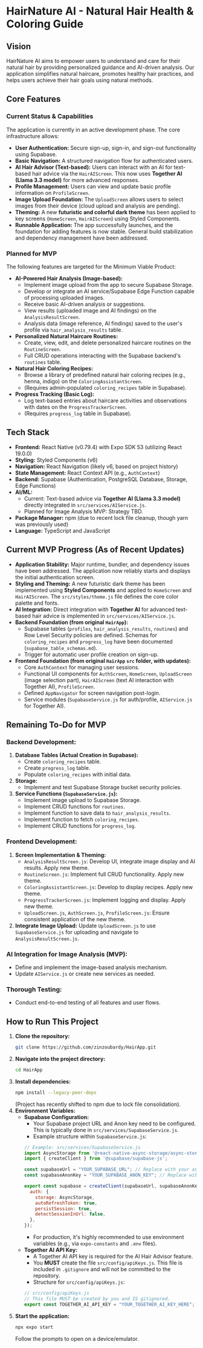 # HairNature AI - Natural Hair Health & Coloring Guide

## Vision
HairNature AI aims to empower users to understand and care for their natural hair by providing personalized guidance and AI-driven analysis. Our application simplifies natural haircare, promotes healthy hair practices, and helps users achieve their hair goals using natural methods.

## Core Features

### Current Status & Capabilities
The application is currently in an active development phase. The core infrastructure allows:
*   **User Authentication:** Secure sign-up, sign-in, and sign-out functionality using Supabase.
*   **Basic Navigation:** A structured navigation flow for authenticated users.
*   **AI Hair Advisor (Text-based):** Users can interact with an AI for text-based hair advice via the `HairAIScreen`. This now uses **Together AI (Llama 3.3 model)** for more advanced responses.
*   **Profile Management:** Users can view and update basic profile information on `ProfileScreen`.
*   **Image Upload Foundation:** The `UploadScreen` allows users to select images from their device (cloud upload and analysis are pending).
*   **Theming:** A new **futuristic and colorful dark theme** has been applied to key screens (`HomeScreen`, `HairAIScreen`) using Styled Components.
*   **Runnable Application:** The app successfully launches, and the foundation for adding features is now stable. General build stabilization and dependency management have been addressed.

### Planned for MVP
The following features are targeted for the Minimum Viable Product:
*   **AI-Powered Hair Analysis (Image-based):**
    *   Implement image upload from the app to secure Supabase Storage.
    *   Develop or integrate an AI service/Supabase Edge Function capable of processing uploaded images.
    *   Receive basic AI-driven analysis or suggestions.
    *   View results (uploaded image and AI findings) on the `AnalysisResultScreen`.
    *   Analysis data (image reference, AI findings) saved to the user's profile via `hair_analysis_results` table.
*   **Personalized Natural Haircare Routines:**
    *   Create, view, edit, and delete personalized haircare routines on the `RoutineScreen`.
    *   Full CRUD operations interacting with the Supabase backend's `routines` table.
*   **Natural Hair Coloring Recipes:**
    *   Browse a library of predefined natural hair coloring recipes (e.g., henna, indigo) on the `ColoringAssistantScreen`.
    *   (Requires admin-populated `coloring_recipes` table in Supabase).
*   **Progress Tracking (Basic Log):**
    *   Log text-based entries about haircare activities and observations with dates on the `ProgressTrackerScreen`.
    *   (Requires `progress_log` table in Supabase).

## Tech Stack
*   **Frontend:** React Native (v0.79.4) with Expo SDK 53 (utilizing React 19.0.0)
*   **Styling:** Styled Components (v6)
*   **Navigation:** React Navigation (likely v6, based on project history)
*   **State Management:** React Context API (e.g., `AuthContext`)
*   **Backend:** Supabase (Authentication, PostgreSQL Database, Storage, Edge Functions)
*   **AI/ML:**
    *   Current: Text-based advice via **Together AI (Llama 3.3 model)** directly integrated in `src/services/AIService.js`.
    *   Planned for Image Analysis MVP: Strategy TBD.
*   **Package Manager:** npm (due to recent lock file cleanup, though yarn was previously used)
*   **Language:** TypeScript and JavaScript

## Current MVP Progress (As of Recent Updates)
*   **Application Stability:** Major runtime, bundler, and dependency issues have been addressed. The application now reliably starts and displays the initial authentication screen.
*   **Styling and Theming:** A new futuristic dark theme has been implemented using **Styled Components** and applied to `HomeScreen` and `HairAIScreen`. The `src/styles/theme.js` file defines the core color palette and fonts.
*   **AI Integration:** Direct integration with **Together AI** for advanced text-based hair advice is implemented in `src/services/AIService.js`.
*   **Backend Foundation (from original `HairApp`):**
    *   Supabase tables (`profiles`, `hair_analysis_results`, `routines`) and Row Level Security policies are defined. Schemas for `coloring_recipes` and `progress_log` have been documented (`supabase_table_schemas.md`).
    *   Trigger for automatic user profile creation on sign-up.
*   **Frontend Foundation (from original `HairApp` `src` folder, with updates):**
    *   Core `AuthContext` for managing user sessions.
    *   Functional UI components for `AuthScreen`, `HomeScreen`, `UploadScreen` (image selection part), `HairAIScreen` (text AI interaction with Together AI), `ProfileScreen`.
    *   Defined `AppNavigator` for screen navigation post-login.
    *   Service modules (`SupabaseService.js` for auth/profile, `AIService.js` for Together AI).

## Remaining To-Do for MVP

### Backend Development:
1.  **Database Tables (Actual Creation in Supabase):**
    *   Create `coloring_recipes` table.
    *   Create `progress_log` table.
    *   Populate `coloring_recipes` with initial data.
2.  **Storage:**
    *   Implement and test Supabase Storage bucket security policies.
3.  **Service Functions (`SupabaseService.js`):**
    *   Implement image upload to Supabase Storage.
    *   Implement CRUD functions for `routines`.
    *   Implement function to save data to `hair_analysis_results`.
    *   Implement function to fetch `coloring_recipes`.
    *   Implement CRUD functions for `progress_log`.

### Frontend Development:
1.  **Screen Implementation & Theming:**
    *   `AnalysisResultScreen.js`: Develop UI, integrate image display and AI results. Apply new theme.
    *   `RoutineScreen.js`: Implement full CRUD functionality. Apply new theme.
    *   `ColoringAssistantScreen.js`: Develop to display recipes. Apply new theme.
    *   `ProgressTrackerScreen.js`: Implement logging and display. Apply new theme.
    *   `UploadScreen.js`, `AuthScreen.js`, `ProfileScreen.js`: Ensure consistent application of the new theme.
2.  **Integrate Image Upload:** Update `UploadScreen.js` to use `SupabaseService.js` for uploading and navigate to `AnalysisResultScreen.js`.

### AI Integration for Image Analysis (MVP):
*   Define and implement the image-based analysis mechanism.
*   Update `AIService.js` or create new services as needed.

### Thorough Testing:
*   Conduct end-to-end testing of all features and user flows.

## How to Run This Project

1.  **Clone the repository:**
    ```bash
    git clone https://github.com/zinzoubardy/HairApp.git
    ```
2.  **Navigate into the project directory:**
    ```bash
    cd HairApp
    ```
3.  **Install dependencies:**
    ```bash
    npm install --legacy-peer-deps
    ```
    (Project has recently shifted to npm due to lock file consolidation).
4.  **Environment Variables:**
    *   **Supabase Configuration:**
        *   Your Supabase project URL and Anon key need to be configured. This is typically done in `src/services/SupabaseService.js`.
        *   Example structure within `SupabaseService.js`:
          ```javascript
          // Example: src/services/SupabaseService.js
          import AsyncStorage from '@react-native-async-storage/async-storage';
          import { createClient } from '@supabase/supabase-js';

          const supabaseUrl = "YOUR_SUPABASE_URL"; // Replace with your actual Supabase URL
          const supabaseAnonKey = "YOUR_SUPABASE_ANON_KEY"; // Replace with your actual Supabase Anon Key

          export const supabase = createClient(supabaseUrl, supabaseAnonKey, {
            auth: {
              storage: AsyncStorage,
              autoRefreshToken: true,
              persistSession: true,
              detectSessionInUrl: false,
            },
          });
          ```
        *   For production, it's highly recommended to use environment variables (e.g., via `expo-constants` and `.env` files).
    *   **Together AI API Key:**
        *   A Together AI API key is required for the AI Hair Advisor feature.
        *   You **MUST** create the file `src/config/apiKeys.js`. This file is included in `.gitignore` and will not be committed to the repository.
        *   Structure for `src/config/apiKeys.js`:
          ```javascript
          // src/config/apiKeys.js
          // This file MUST be created by you and IS gitignored.
          export const TOGETHER_AI_API_KEY = "YOUR_TOGETHER_AI_KEY_HERE";
          ```
5.  **Start the application:**
    ```bash
    npx expo start
    ```
    Follow the prompts to open on a device/emulator.
```
